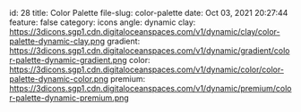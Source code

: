 id: 28
title: Color Palette 
file-slug: color-palette
date: Oct 03, 2021 20:27:44
feature: false
category: icons
angle: dynamic
clay: https://3dicons.sgp1.cdn.digitaloceanspaces.com/v1/dynamic/clay/color-palette-dynamic-clay.png
gradient: https://3dicons.sgp1.cdn.digitaloceanspaces.com/v1/dynamic/gradient/color-palette-dynamic-gradient.png
color: https://3dicons.sgp1.cdn.digitaloceanspaces.com/v1/dynamic/color/color-palette-dynamic-color.png
premium: https://3dicons.sgp1.cdn.digitaloceanspaces.com/v1/dynamic/premium/color-palette-dynamic-premium.png
